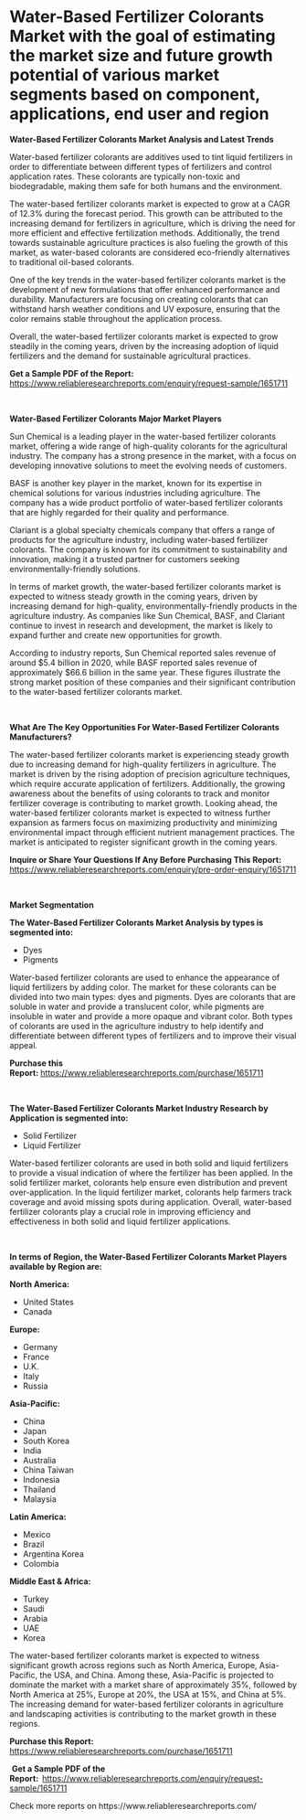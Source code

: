 <p><h1>Water-Based Fertilizer Colorants Market with the goal of estimating the market size and future growth potential of various market segments based on component, applications, end user and region</h1></p><p><strong>Water-Based Fertilizer Colorants Market Analysis and Latest Trends</strong></p>
<p><p>Water-based fertilizer colorants are additives used to tint liquid fertilizers in order to differentiate between different types of fertilizers and control application rates. These colorants are typically non-toxic and biodegradable, making them safe for both humans and the environment.</p><p>The water-based fertilizer colorants market is expected to grow at a CAGR of 12.3% during the forecast period. This growth can be attributed to the increasing demand for fertilizers in agriculture, which is driving the need for more efficient and effective fertilization methods. Additionally, the trend towards sustainable agriculture practices is also fueling the growth of this market, as water-based colorants are considered eco-friendly alternatives to traditional oil-based colorants.</p><p>One of the key trends in the water-based fertilizer colorants market is the development of new formulations that offer enhanced performance and durability. Manufacturers are focusing on creating colorants that can withstand harsh weather conditions and UV exposure, ensuring that the color remains stable throughout the application process.</p><p>Overall, the water-based fertilizer colorants market is expected to grow steadily in the coming years, driven by the increasing adoption of liquid fertilizers and the demand for sustainable agricultural practices.</p></p>
<p><strong>Get a Sample PDF of the Report:&nbsp;</strong> <a href="https://www.reliableresearchreports.com/enquiry/request-sample/1651711">https://www.reliableresearchreports.com/enquiry/request-sample/1651711</a></p>
<p>&nbsp;</p>
<p><strong>Water-Based Fertilizer Colorants Major Market Players</strong></p>
<p><p>Sun Chemical is a leading player in the water-based fertilizer colorants market, offering a wide range of high-quality colorants for the agricultural industry. The company has a strong presence in the market, with a focus on developing innovative solutions to meet the evolving needs of customers.</p><p>BASF is another key player in the market, known for its expertise in chemical solutions for various industries including agriculture. The company has a wide product portfolio of water-based fertilizer colorants that are highly regarded for their quality and performance.</p><p>Clariant is a global specialty chemicals company that offers a range of products for the agriculture industry, including water-based fertilizer colorants. The company is known for its commitment to sustainability and innovation, making it a trusted partner for customers seeking environmentally-friendly solutions.</p><p>In terms of market growth, the water-based fertilizer colorants market is expected to witness steady growth in the coming years, driven by increasing demand for high-quality, environmentally-friendly products in the agriculture industry. As companies like Sun Chemical, BASF, and Clariant continue to invest in research and development, the market is likely to expand further and create new opportunities for growth.</p><p>According to industry reports, Sun Chemical reported sales revenue of around $5.4 billion in 2020, while BASF reported sales revenue of approximately $66.6 billion in the same year. These figures illustrate the strong market position of these companies and their significant contribution to the water-based fertilizer colorants market.</p></p>
<p>&nbsp;</p>
<p><strong>What Are The Key Opportunities For Water-Based Fertilizer Colorants Manufacturers?</strong></p>
<p><p>The water-based fertilizer colorants market is experiencing steady growth due to increasing demand for high-quality fertilizers in agriculture. The market is driven by the rising adoption of precision agriculture techniques, which require accurate application of fertilizers. Additionally, the growing awareness about the benefits of using colorants to track and monitor fertilizer coverage is contributing to market growth. Looking ahead, the water-based fertilizer colorants market is expected to witness further expansion as farmers focus on maximizing productivity and minimizing environmental impact through efficient nutrient management practices. The market is anticipated to register significant growth in the coming years.</p></p>
<p><strong>Inquire or Share Your Questions If Any Before Purchasing This Report:</strong> <a href="https://www.reliableresearchreports.com/enquiry/pre-order-enquiry/1651711">https://www.reliableresearchreports.com/enquiry/pre-order-enquiry/1651711</a></p>
<p>&nbsp;</p>
<p><strong>Market Segmentation</strong></p>
<p><strong>The Water-Based Fertilizer Colorants Market Analysis by types is segmented into:</strong></p>
<p><ul><li>Dyes</li><li>Pigments</li></ul></p>
<p><p>Water-based fertilizer colorants are used to enhance the appearance of liquid fertilizers by adding color. The market for these colorants can be divided into two main types: dyes and pigments. Dyes are colorants that are soluble in water and provide a translucent color, while pigments are insoluble in water and provide a more opaque and vibrant color. Both types of colorants are used in the agriculture industry to help identify and differentiate between different types of fertilizers and to improve their visual appeal.</p></p>
<p><strong>Purchase this Report:&nbsp;</strong><a href="https://www.reliableresearchreports.com/purchase/1651711">https://www.reliableresearchreports.com/purchase/1651711</a></p>
<p>&nbsp;</p>
<p><strong>The Water-Based Fertilizer Colorants Market Industry Research by Application is segmented into:</strong></p>
<p><ul><li>Solid Fertilizer</li><li>Liquid Fertilizer</li></ul></p>
<p><p>Water-based fertilizer colorants are used in both solid and liquid fertilizers to provide a visual indication of where the fertilizer has been applied. In the solid fertilizer market, colorants help ensure even distribution and prevent over-application. In the liquid fertilizer market, colorants help farmers track coverage and avoid missing spots during application. Overall, water-based fertilizer colorants play a crucial role in improving efficiency and effectiveness in both solid and liquid fertilizer applications.</p></p>
<p>&nbsp;</p>
<p><strong>In terms of Region, the Water-Based Fertilizer Colorants Market Players available by Region are:</strong></p>
<p>
    <p> <strong> North America: </strong>
        <ul>
            <li>United States</li>
            <li>Canada</li>
        </ul>
        </p> 
    <p> <strong> Europe: </strong>
        <ul>
            <li>Germany</li>
            <li>France</li>
            <li>U.K.</li>
            <li>Italy</li>
            <li>Russia</li>
        </ul>
        </p> 
    <p> <strong> Asia-Pacific: </strong>
        <ul>
            <li>China</li>
            <li>Japan</li>
            <li>South Korea</li>
            <li>India</li>
            <li>Australia</li>
            <li>China Taiwan</li>
            <li>Indonesia</li>
            <li>Thailand</li>
            <li>Malaysia</li>
        </ul>
        </p> 
    <p> <strong> Latin America: </strong>
        <ul>
            <li>Mexico</li>
            <li>Brazil</li>
            <li>Argentina Korea</li>
            <li>Colombia</li>
        </ul>
        </p> 
    <p> <strong> Middle East & Africa: </strong>
        <ul>
            <li>Turkey</li>
            <li>Saudi</li>
            <li>Arabia</li>
            <li>UAE</li>
            <li>Korea</li>
        </ul>
    </p>
    </p>
<p><p>The water-based fertilizer colorants market is expected to witness significant growth across regions such as North America, Europe, Asia-Pacific, the USA, and China. Among these, Asia-Pacific is projected to dominate the market with a market share of approximately 35%, followed by North America at 25%, Europe at 20%, the USA at 15%, and China at 5%. The increasing demand for water-based fertilizer colorants in agriculture and landscaping activities is contributing to the market growth in these regions.</p></p>
<p><strong>Purchase this Report: </strong><a href="https://www.reliableresearchreports.com/purchase/1651711">https://www.reliableresearchreports.com/purchase/1651711</a></p>
<p>&nbsp;<strong>Get a Sample PDF of the Report:&nbsp;&nbsp;</strong><a href="https://www.reliableresearchreports.com/enquiry/request-sample/1651711">https://www.reliableresearchreports.com/enquiry/request-sample/1651711</a></p>
<p><strong></strong></p>
<p>Check more reports on https://www.reliableresearchreports.com/</p>